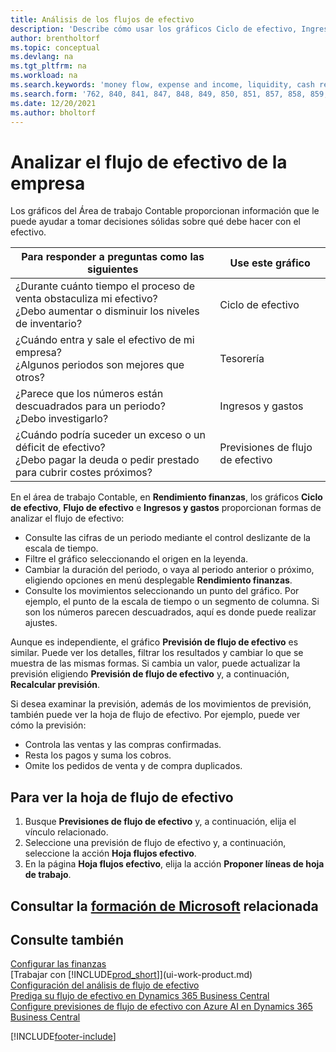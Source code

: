 ```yaml
---
title: Análisis de los flujos de efectivo
description: 'Describe cómo usar los gráficos Ciclo de efectivo, Ingresos y gastos, Flujo de efectivo y Previsión de flujo de efectivo para analizar el flujo de dinero de entrada y salida pasado y futuro de su empresa.'
author: brentholtorf
ms.topic: conceptual
ms.devlang: na
ms.tgt_pltfrm: na
ms.workload: na
ms.search.keywords: 'money flow, expense and income, liquidity, cash receipts minus cash payments, Cartera'
ms.search.form: '762, 840, 841, 847, 848, 849, 850, 851, 857, 858, 859, 860, 862, 863, 865, 866, 867, 868, 869, 1818'
ms.date: 12/20/2021
ms.author: bholtorf
---
```

# <a name="analyzing-cash-flow-in-your-company"></a><a name="analyzing-cash-flow-in-your-company"></a><a name="analyzing-cash-flow-in-your-company"></a>Analizar el flujo de efectivo de la empresa
Los gráficos del Área de trabajo Contable proporcionan información que le puede ayudar a tomar decisiones sólidas sobre qué debe hacer con el efectivo.  

| Para responder a preguntas como las siguientes | Use este gráfico |
| --- | --- |
| ¿Durante cuánto tiempo el proceso de venta obstaculiza mi efectivo?</br> ¿Debo aumentar o disminuir los niveles de inventario? |Ciclo de efectivo |
| ¿Cuándo entra y sale el efectivo de mi empresa?</br> ¿Algunos periodos son mejores que otros? |Tesorería |
| ¿Parece que los números están descuadrados para un periodo?</br> ¿Debo investigarlo? |Ingresos y gastos |
| ¿Cuándo podría suceder un exceso o un déficit de efectivo?</br> ¿Debo pagar la deuda o pedir prestado para cubrir costes próximos? |Previsiones de flujo de efectivo |

En el área de trabajo Contable, en **Rendimiento finanzas**, los gráficos **Ciclo de efectivo**, **Flujo de efectivo** e **Ingresos y gastos** proporcionan formas de analizar el flujo de efectivo:  

* Consulte las cifras de un periodo mediante el control deslizante de la escala de tiempo.  
* Filtre el gráfico seleccionando el origen en la leyenda.  
* Cambiar la duración del periodo, o vaya al periodo anterior o próximo, eligiendo opciones en menú desplegable **Rendimiento finanzas**.  
* Consulte los movimientos seleccionando un punto del gráfico. Por ejemplo, el punto de la escala de tiempo o un segmento de columna. Si son los números parecen descuadrados, aquí es donde puede realizar ajustes.  

Aunque es independiente, el gráfico **Previsión de flujo de efectivo** es similar. Puede ver los detalles, filtrar los resultados y cambiar lo que se muestra de las mismas formas. Si cambia un valor, puede actualizar la previsión eligiendo **Previsión de flujo de efectivo** y, a continuación, **Recalcular previsión**.

Si desea examinar la previsión, además de los movimientos de previsión, también puede ver la hoja de flujo de efectivo. Por ejemplo, puede ver cómo la previsión:

* Controla las ventas y las compras confirmadas.  
* Resta los pagos y suma los cobros.  
* Omite los pedidos de venta y de compra duplicados.  

## <a name="to-view-a-cash-flow-worksheet"></a><a name="to-view-a-cash-flow-worksheet"></a><a name="to-view-a-cash-flow-worksheet"></a>Para ver la hoja de flujo de efectivo

1. Busque **Previsiones de flujo de efectivo** y, a continuación, elija el vínculo relacionado.  
2. Seleccione una previsión de flujo de efectivo y, a continuación, seleccione la acción **Hoja flujos efectivo**.  
3. En la página **Hoja flujos efectivo**, elija la acción **Proponer líneas de hoja de trabajo**.  

## <a name="see-related-microsoft-training"></a><a name="see-related-microsoft-training"></a><a name="see-related-microsoft-training"></a>Consultar la [formación de Microsoft](/training/modules/forecast-cash-flow-dynamics-365-business-central/index) relacionada

## <a name="see-also"></a><a name="see-also"></a><a name="see-also"></a>Consulte también

[Configurar las finanzas](finance-setup-finance.md)  
[Trabajar con [!INCLUDE[prod_short](includes/prod_short.md)]](ui-work-product.md)  
[Configuración del análisis de flujo de efectivo](finance-setup-cash-flow-analyses.md)  
[Prediga su flujo de efectivo en Dynamics 365 Business Central](/training/modules/forecast-cash-flow-dynamics-365-business-central/index)  
[Configure previsiones de flujo de efectivo con Azure AI en Dynamics 365 Business Central](/training/modules/setup-cash-flow-forecasts/)  

[!INCLUDE[footer-include](includes/footer-banner.md)]
